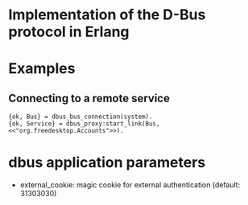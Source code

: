 Implementation of the D-Bus protocol in Erlang
==============================================

# Examples

## Connecting to a remote service

```
{ok, Bus} = dbus_bus_connection(system).
{ok, Service} = dbus_proxy:start_link(Bus, <<"org.freedesktop.Accounts">>).
```

# dbus application parameters

* external_cookie: magic cookie for external authentication (default: 31303030)
